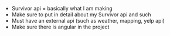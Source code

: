* Survivor api = basically what I am making
* Make sure to put in detail about my Survivor api and such 
* Must have an external api (such as weather, mapping, yelp api)
* Make sure there is angular in the project